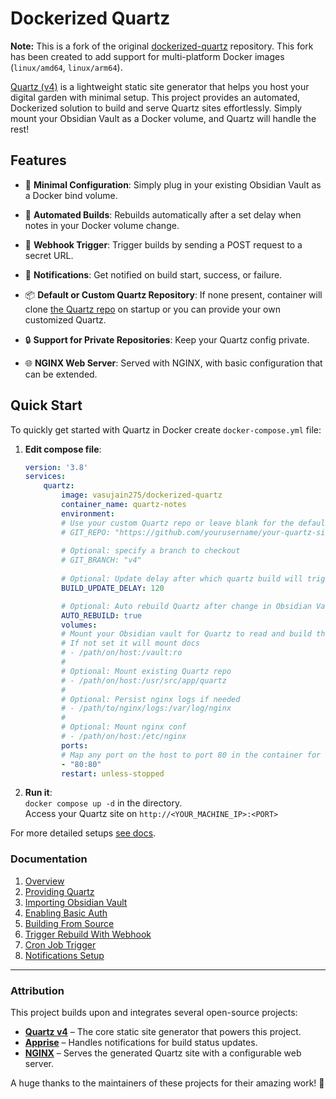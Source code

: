 # Dockerized Quartz

**Note:** This is a fork of the original [dockerized-quartz](https://github.com/shommey/dockerized-quartz) repository. This fork has been created to add support for multi-platform Docker images (`linux/amd64`, `linux/arm64`).

[Quartz (v4)](https://github.com/jackyzha0/quartz) is a lightweight static site generator that helps you host your digital garden with minimal setup. This project provides an automated, Dockerized solution to build and serve Quartz sites effortlessly. Simply mount your Obsidian Vault as a Docker volume, and Quartz will handle the rest!

## Features

- 🚀 **Minimal Configuration**: Simply plug in your existing Obsidian Vault as a Docker bind volume.

- 🔄 **Automated Builds**: Rebuilds automatically after a set delay when notes in your Docker volume change.

- 🔗 **Webhook Trigger**: Trigger builds by sending a POST request to a secret URL.

- 📢 **Notifications**: Get notified on build start, success, or failure.

- 📦 **Default or Custom Quartz Repository**: If none present, container will clone [the Quartz repo](https://github.com/jackyzha0/quartz) on startup or you can provide your own customized Quartz.

- 🔒 **Support for Private Repositories**: Keep your Quartz config private.

- 🌐 **NGINX Web Server**: Served with NGINX, with basic configuration that can be extended.

## Quick Start

To quickly get started with Quartz in Docker create `docker-compose.yml` file:

1. **Edit compose file**:
    ```yaml
    version: '3.8'
    services:
        quartz:
            image: vasujain275/dockerized-quartz
            container_name: quartz-notes
            environment:
            # Use your custom Quartz repo or leave blank for the default Quartz repo
            # GIT_REPO: "https://github.com/yourusername/your-quartz-site.git"
            
            # Optional: specify a branch to checkout
            # GIT_BRANCH: "v4"
            
            # Optional: Update delay after which quartz build will trigger, default 300 seconds
            BUILD_UPDATE_DELAY: 120

            # Optional: Auto rebuild Quartz after change in Obsidian Vault 
            AUTO_REBUILD: true
            volumes:
            # Mount your Obsidian vault for Quartz to read and build the site from
            # If not set it will mount docs
            # - /path/on/host:/vault:ro
            #
            # Optional: Mount existing Quartz repo
            # - /path/on/host:/usr/src/app/quartz
            #
            # Optional: Persist nginx logs if needed
            # - /path/to/nginx/logs:/var/log/nginx
            #
            # Optional: Mount nginx conf
            # - /path/on/host:/etc/nginx
            ports:
            # Map any port on the host to port 80 in the container for web access
            - "80:80"
            restart: unless-stopped
    ```
2. **Run it**: \
    `docker compose up -d` in the directory. \
    Access your Quartz site on `http://<YOUR_MACHINE_IP>:<PORT>`

For more detailed setups [see docs](docs/index.md).

### Documentation

1. [Overview](docs/overview.md)
2. [Providing Quartz](docs/providing-quartz.md)
3. [Importing Obsidian Vault](docs/importing-vault.md)
4. [Enabling Basic Auth](docs/basic-auth.md)
5. [Building From Source](docs/build-from-source.md)
6. [Trigger Rebuild With Webhook](docs/trigger-rebuild-with-webhook.md)
7. [Cron Job Trigger](docs/cron-job-trigger.md)
8. [Notifications Setup](docs/notifications.md)

---

### Attribution  

This project builds upon and integrates several open-source projects:  

- [**Quartz v4**](https://github.com/jackyzha0/quartz) – The core static site generator that powers this project.  
- [**Apprise**](https://github.com/caronc/apprise) – Handles notifications for build status updates.  
- [**NGINX**](https://www.nginx.com/) – Serves the generated Quartz site with a configurable web server.  

A huge thanks to the maintainers of these projects for their amazing work! 🚀
